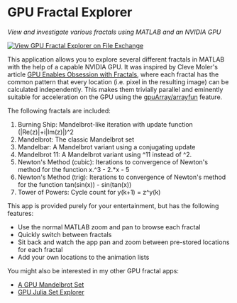 # GPU Fractal Explorer

*View and investigate various fractals using MATLAB and an NVIDIA GPU*

[![View GPU Fractal Explorer on File Exchange](https://www.mathworks.com/matlabcentral/images/matlab-file-exchange.svg)](https://www.mathworks.com/matlabcentral/fileexchange/86133-gpu-fractal-explorer)

This application allows you to explore several different fractals in MATLAB with the help of a capable NVIDIA GPU. It was inspired by Cleve Moler's article <a href="https://www.mathworks.com/company/newsletters/articles/gpu-enables-obsession-with-fractals.html">GPU Enables Obsession with Fractals</a>, where each fractal has the common pattern that every location (i.e. pixel in the resulting image) can be calculated independently. This makes them trivially parallel and eminently suitable for acceleration on the GPU using the <a href="https://www.mathworks.com/help/parallel-computing/gpuarray.arrayfun.html">gpuArray/arrayfun</a> feature. 

The following fractals are included:

1. Burning Ship:  Mandelbrot-like iteration with update function (|Re(z)|+i|Im(z)|)^2
2. Mandelbrot:  The classic Mandelbrot set
3. Mandelbar:  A Mandelbrot variant using a conjugating update
4. Mandelbrot 11:  A Mandelbrot variant using ^11 instead of ^2.
5. Newton's Method (cubic):  Iterations to convergence of Newton's method for the function x.^3 - 2.*x - 5
6. Newton's Method (trig):  Iterations to convergence of Newton's method for the function tan(sin(x)) - sin(tan(x))
7. Tower of Powers:  Cycle count for y(k+1) = z^y(k)

This app is provided purely for your entertainment, but has the following features:

* Use the normal MATLAB zoom and pan to browse each fractal
* Quickly switch between fractals
* Sit back and watch the app pan and zoom between pre-stored locations for each fractal
* Add your own locations to the animation lists

You might also be interested in my other GPU fractal apps:

* <a href="https://www.mathworks.com/matlabcentral/fileexchange/30988-a-gpu-mandelbrot-set">A GPU Mandelbrot Set</a>
* <a href="https://www.mathworks.com/matlabcentral/fileexchange/33201-gpu-julia-set-explorer">GPU Julia Set Explorer</a>
